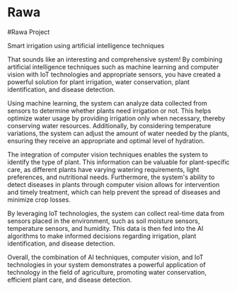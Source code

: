 # Rawa
#Rawa Project

Smart irrigation using artificial intelligence techniques

That sounds like an interesting and comprehensive system! By combining artificial intelligence techniques such as machine learning and computer vision with IoT technologies and appropriate sensors, you have created a powerful solution for plant irrigation, water conservation, plant identification, and disease detection.

Using machine learning, the system can analyze data collected from sensors to determine whether plants need irrigation or not. This helps optimize water usage by providing irrigation only when necessary, thereby conserving water resources. Additionally, by considering temperature variations, the system can adjust the amount of water needed by the plants, ensuring they receive an appropriate and optimal level of hydration.

The integration of computer vision techniques enables the system to identify the type of plant. This information can be valuable for plant-specific care, as different plants have varying watering requirements, light preferences, and nutritional needs. Furthermore, the system's ability to detect diseases in plants through computer vision allows for  intervention and timely treatment, which can help prevent the spread of diseases and minimize crop losses.

By leveraging IoT technologies, the system can collect real-time data from sensors placed in the environment, such as soil moisture sensors, temperature sensors, and humidity. This data is then fed into the AI algorithms to make informed decisions regarding irrigation, plant identification, and disease detection.

Overall, the combination of AI techniques, computer vision, and IoT technologies in your system demonstrates a powerful application of technology in the field of agriculture, promoting water conservation, efficient plant care, and disease detection.
